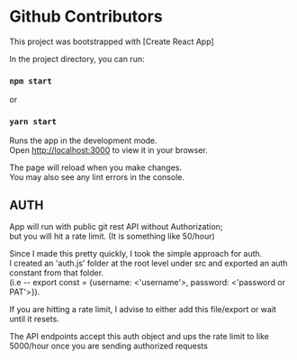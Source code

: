 # Github Contributors

This project was bootstrapped with [Create React App]

In the project directory, you can run:

### `npm start`

or

### `yarn start`

Runs the app in the development mode.\
Open [http://localhost:3000](http://localhost:3000) to view it in your browser.

The page will reload when you make changes.\
You may also see any lint errors in the console.

## AUTH

App will run with public git rest API without Authorization;\
but you will hit a rate limit. (It is something like 50/hour)

Since I made this pretty quickly, I took the simple approach for auth.\
I created an 'auth.js' folder at the root level under src and exported an auth constant from that folder.\
(i.e -- export const = {username: <'username'>, password: <'password or PAT'>}).

If you are hitting a rate limit, I advise to either add this file/export or wait until it resets.

The API endpoints accept this auth object and ups the rate limit to like 5000/hour once you are sending authorized requests
